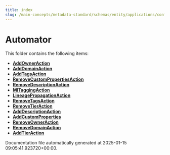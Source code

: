 ```yaml
---
title: index
slug: /main-concepts/metadata-standard/schemas/entity/applications/configuration/external/automator
---
```


# Automator

This folder contains the following items:

- [**AddOwnerAction**](/main-concepts/metadata-standard/schemas/entity/applications/configuration/external/automator/addowneraction)
- [**AddDomainAction**](/main-concepts/metadata-standard/schemas/entity/applications/configuration/external/automator/adddomainaction)
- [**AddTagsAction**](/main-concepts/metadata-standard/schemas/entity/applications/configuration/external/automator/addtagsaction)
- [**RemoveCustomPropertiesAction**](/main-concepts/metadata-standard/schemas/entity/applications/configuration/external/automator/removecustompropertiesaction)
- [**RemoveDescriptionAction**](/main-concepts/metadata-standard/schemas/entity/applications/configuration/external/automator/removedescriptionaction)
- [**MlTaggingAction**](/main-concepts/metadata-standard/schemas/entity/applications/configuration/external/automator/mltaggingaction)
- [**LineagePropagationAction**](/main-concepts/metadata-standard/schemas/entity/applications/configuration/external/automator/lineagepropagationaction)
- [**RemoveTagsAction**](/main-concepts/metadata-standard/schemas/entity/applications/configuration/external/automator/removetagsaction)
- [**RemoveTierAction**](/main-concepts/metadata-standard/schemas/entity/applications/configuration/external/automator/removetieraction)
- [**AddDescriptionAction**](/main-concepts/metadata-standard/schemas/entity/applications/configuration/external/automator/adddescriptionaction)
- [**AddCustomProperties**](/main-concepts/metadata-standard/schemas/entity/applications/configuration/external/automator/addcustomproperties)
- [**RemoveOwnerAction**](/main-concepts/metadata-standard/schemas/entity/applications/configuration/external/automator/removeowneraction)
- [**RemoveDomainAction**](/main-concepts/metadata-standard/schemas/entity/applications/configuration/external/automator/removedomainaction)
- [**AddTierAction**](/main-concepts/metadata-standard/schemas/entity/applications/configuration/external/automator/addtieraction)


Documentation file automatically generated at 2025-01-15 09:05:41.923720+00:00.
